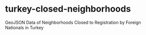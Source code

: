 # turkey-closed-neighborhoods
GeoJSON Data of Neighborhoods Closed to Registration by Foreign Nationals in Turkey

